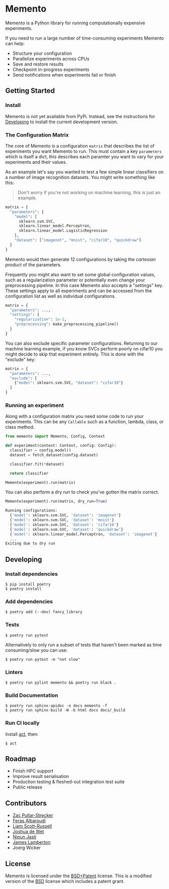 # Memento

Memento is a Python library for running computationally expensive experiments. 

If you need to run a large number of time-consuming experiments Memento can help:
* Structure your configuration
* Parallelize experiments across CPUs
* Save and restore results
* Checkpoint in-progress experiments
* Send notifications when experiments fail or finish

## Getting Started

### Install

Memento is not yet available from PyPi. Instead, see the instructions for [Developing](#Developing) to install the current development version.

### The Configuration Matrix

The core of Memento is a configuration `matrix` that describes the list of experiments you
want Memento to run. This must contain a key `parameters` which is itself a dict, this describes
each paramter you want to vary for your experiments and their values.

As an example let's say you wanted to test a few simple linear classifiers on a number of
image recognition datasets. You might write something like this:

> Don't worry if you're not working on machine learning, this is just an example.

```python
matrix = {
  "parameters": {
    "model": [
      sklearn.svm.SVC,
      sklearn.linear_model.Perceptron,
      sklearn.linear_model.LogisticRegression
    ],
    "dataset": ["imagenet", "mnist", "cifar10", "quickdraw"]
  }
}
```

Memento would then generate 12 configurations by taking the *cartesian product* of the
parameters.

Frequently you might also want to set some global configuration values, such as a regularization
parameter or potentially even change your preprocessing pipeline. In this case Memento also
accepts a "settings" key. These settings apply to all experiments and can be accessed from the
configuration list as well as individual configurations.

```python
matrix = {
  "parameters": ...,
  "settings": {
    "regularization": 1e-1,
    "preprocessing": make_preprocessing_pipeline()
  }
}
```

You can also exclude specific parameter configurations. Returning to our machine learning
example, if you know SVCs perform poorly on cifar10 you might decide to skip that
experiment entirely. This is done with the "exclude" key:

```python
matrix = {
  "parameters": ...,
  "exclude": [
    {"model": sklearn.svm.SVC, "dataset": "cifar10"}
  ]
}
```

### Running an experiment

Along with a configuration matrix you need some code to run your experiments. This can be any
`Callable` such as a function, lambda, class, or class method.

```python
from memento import Memento, Config, Context

def experiment(context: Context, config: Config):
  classifier = config.model()
  dataset = fetch_dataset(config.dataset)

  classifier.fit(*dataset)

  return classifier

Memento(experiment).run(matrix)
```

You can also perform a dry run to check you've gotten the matrix correct.

```python
Memento(experiment).run(matrix, dry_run=True)
```

```python
Running configurations:
  {'model': sklearn.svm.SVC, 'dataset': 'imagenet'}
  {'model': sklearn.svm.SVC, 'dataset': 'mnist'}
  {'model': sklearn.svm.SVC, 'dataset': 'cifar10'}
  {'model': sklearn.svm.SVC, 'dataset': 'quickdraw'}
  {'model': sklearn.linear_model.Perceptron, 'dataset': 'imagenet'}
  ...
Exiting due to dry run
```

<h2 id="Developing">Developing</h2>

### Install dependencies

```
$ pip install poetry
$ poetry install
```

### Add dependencies

```
$ poetry add (--dev) fancy_library
```

### Tests

```
$ poetry run pytest
```

Alternatively to only run a subset of tests that haven't been marked as time consuming/slow you can use:

```
$ poetry run pytest -m "not slow"
```

### Linters

```
$ poetry run pylint memento && poetry run black .
```

### Build Documentation

```
$ poetry run sphinx-apidoc -o docs memento -f
$ poetry run sphinx-build -W -b html docs docs/_build
```

### Run CI locally

Install [act](https://github.com/nektos/act), then:

```
$ act
```

## Roadmap

* Finish HPC support
* Improve result serialisation
* Production testing & fleshed-out integration test suite
* Public release

## Contributors

* [Zac Pullar-Strecker](https://github.com/zacps)
* [Feras Albaroudi](https://github.com/NeedsSoySauce)
* [Liam Scott-Russell](https://github.com/Liam-Scott-Russell)
* [Joshua de Wet](https://github.com/Dewera)
* [Nipun Jasti](https://github.com/watefeenex)
* [James Lamberton](https://github.com/JamesLamberton)
* Joerg Wicker

## License

Memento is licensed under the [BSD+Patent](https://opensource.org/licenses/BSDplusPatent) license. This is a modified version of the [BSD](https://opensource.org/licenses/BSD-3-Clause) license which includes a patent grant.

